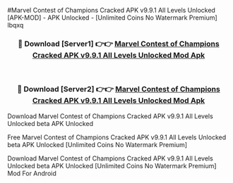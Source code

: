 #Marvel Contest of Champions Cracked APK v9.9.1 All Levels Unlocked [APK-MOD] - APK Unlocked - [Unlimited Coins No Watermark Premium] lbqxq



<div align="center">

<h3>🔴 Download [Server1] 👉👉 <a href="https://momento.my/?title=Marvel_Contest_of_Champions_Cracked_APK_v9.9.1_All_Levels_Unlocked">Marvel Contest of Champions Cracked APK v9.9.1 All Levels Unlocked Mod Apk</a></h3><br>

<h3>🔴 Download [Server2] 👉👉 <a href="https://momento.my/?title=Marvel_Contest_of_Champions_Cracked_APK_v9.9.1_All_Levels_Unlocked">Marvel Contest of Champions Cracked APK v9.9.1 All Levels Unlocked Mod Apk</a></h3>
</div>



Download Marvel Contest of Champions Cracked APK v9.9.1 All Levels Unlocked beta APK Unlocked

Free Marvel Contest of Champions Cracked APK v9.9.1 All Levels Unlocked beta APK Unlocked [Unlimited Coins No Watermark Premium]

Download Marvel Contest of Champions Cracked APK v9.9.1 All Levels Unlocked beta APK Unlocked [Unlimited Coins No Watermark Premium] Mod For Android
